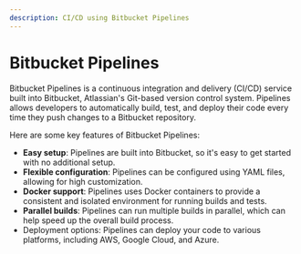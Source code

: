 ```yaml
---
description: CI/CD using Bitbucket Pipelines
---
```


# Bitbucket Pipelines

Bitbucket Pipelines is a continuous integration and delivery (CI/CD) service built into Bitbucket, Atlassian's Git-based version control system. Pipelines allows developers to automatically build, test, and deploy their code every time they push changes to a Bitbucket repository.

Here are some key features of Bitbucket Pipelines:

* **Easy setup**: Pipelines are built into Bitbucket, so it's easy to get started with no additional setup.
* **Flexible configuration**: Pipelines can be configured using YAML files, allowing for high customization.
* **Docker support**: Pipelines uses Docker containers to provide a consistent and isolated environment for running builds and tests.
* **Parallel builds**: Pipelines can run multiple builds in parallel, which can help speed up the overall build process.
* Deployment options: Pipelines can deploy your code to various platforms, including AWS, Google Cloud, and Azure.
